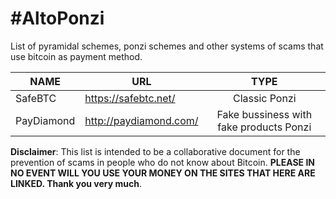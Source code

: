 # #AltoPonzi
List of pyramidal schemes, ponzi schemes and other systems of scams that use bitcoin as payment method.

| NAME | URL | TYPE |
| ------------- | ------------- |:-------------:|
|	SafeBTC	|	https://safebtc.net/ |	Classic Ponzi	|
|	PayDiamond	|	http://paydiamond.com/ |	Fake bussiness with fake products Ponzi	|

**Disclaimer**: This list is intended to be a collaborative document for the prevention of scams in people who do not know about Bitcoin. **PLEASE IN NO EVENT WILL YOU USE YOUR MONEY ON THE SITES THAT HERE ARE LINKED. Thank you very much**.
